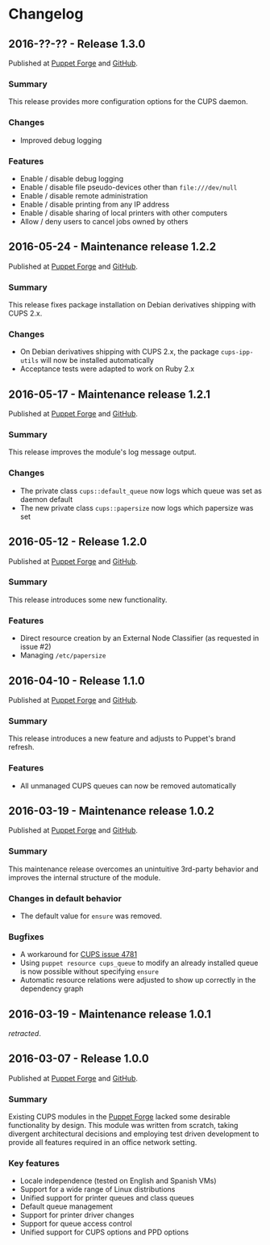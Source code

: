 # Changelog

## 2016-??-?? - Release 1.3.0

Published at [Puppet Forge](https://forge.puppet.com/leoarnold/cups/1.3.0)
and [GitHub](https://github.com/leoarnold/puppet-cups/releases/tag/1.3.0).

### Summary

This release provides more configuration options for the CUPS daemon.

### Changes

- Improved debug logging

### Features

- Enable / disable debug logging
- Enable / disable file pseudo-devices other than `file:///dev/null`
- Enable / disable remote administration
- Enable / disable printing from any IP address
- Enable / disable sharing of local printers with other computers
- Allow / deny users to cancel jobs owned by others

## 2016-05-24 - Maintenance release 1.2.2

Published at [Puppet Forge](https://forge.puppet.com/leoarnold/cups/1.2.2)
and [GitHub](https://github.com/leoarnold/puppet-cups/releases/tag/1.2.2).

### Summary

This release fixes package installation on Debian derivatives shipping with CUPS 2.x.

### Changes

- On Debian derivatives shipping with CUPS 2.x, the package `cups-ipp-utils` will now be installed automatically
- Acceptance tests were adapted to work on Ruby 2.x

## 2016-05-17 - Maintenance release 1.2.1

Published at [Puppet Forge](https://forge.puppet.com/leoarnold/cups/1.2.1)
and [GitHub](https://github.com/leoarnold/puppet-cups/releases/tag/1.2.1).

### Summary

This release improves the module's log message output.

### Changes

- The private class `cups::default_queue` now logs which queue was set as daemon default
- The new private class `cups::papersize` now logs which papersize was set

## 2016-05-12 - Release 1.2.0

Published at [Puppet Forge](https://forge.puppet.com/leoarnold/cups/1.2.0)
and [GitHub](https://github.com/leoarnold/puppet-cups/releases/tag/1.2.0).

### Summary

This release introduces some new functionality.

### Features

- Direct resource creation by an External Node Classifier (as requested in issue #2)
- Managing `/etc/papersize`

## 2016-04-10 - Release 1.1.0

Published at [Puppet Forge](https://forge.puppet.com/leoarnold/cups/1.1.0)
and [GitHub](https://github.com/leoarnold/puppet-cups/releases/tag/1.1.0).

### Summary

This release introduces a new feature and adjusts to Puppet's brand refresh.

### Features

- All unmanaged CUPS queues can now be removed automatically

## 2016-03-19 - Maintenance release 1.0.2

Published at [Puppet Forge](https://forge.puppet.com/leoarnold/cups/1.0.2)
and [GitHub](https://github.com/leoarnold/puppet-cups/releases/tag/1.0.2).

### Summary

This maintenance release overcomes an unintuitive 3rd-party behavior
and improves the internal structure of the module.

### Changes in default behavior

- The default value for `ensure` was removed.

### Bugfixes

- A workaround for [CUPS issue 4781](https://github.com/apple/cups/issues/4781)
- Using `puppet resource cups_queue` to modify an already installed queue
  is now possible without specifying `ensure`
- Automatic resource relations were adjusted to show up correctly in the dependency graph

## 2016-03-19 - Maintenance release 1.0.1

_retracted_.

## 2016-03-07 - Release 1.0.0

Published at [Puppet Forge](https://forge.puppet.com/leoarnold/cups/1.0.0)
and [GitHub](https://github.com/leoarnold/puppet-cups/releases/tag/1.0.0).

### Summary

Existing CUPS modules in the [Puppet Forge](https://forge.puppet.com/) lacked some desirable functionality by design.
This module was written from scratch, taking divergent architectural decisions and employing test driven development
to provide all features required in an office network setting.

### Key features

- Locale independence (tested on English and Spanish VMs)
- Support for a wide range of Linux distributions
- Unified support for printer queues and class queues
- Default queue management
- Support for printer driver changes
- Support for queue access control
- Unified support for CUPS options and PPD options
